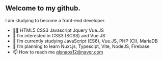 ## Welcome to my github.

I am studying to become 
a front-end developer.

- 👐🏻 HTML5 CSS3 Javascript Jquery Vue.JS
- 👀 I’m interested in CSS3 (SCSS) and Vue.JS
- 🌱 I’m currently studying JavaScript (ES6), Vue.JS, PHP (CI), MariaDB 
- 💞️ I’m planning to learn Nuxt.js, Typescipt, Vite, NodeJS, Firebase
- 📫 How to reach me
     qlsnaos12@naver.com
 

